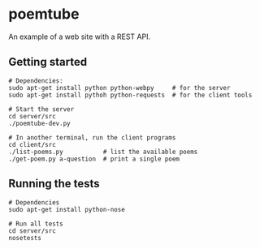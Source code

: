 poemtube
========

An example of a web site with a REST API.

Getting started
---------------

    # Dependencies:
    sudo apt-get install python python-webpy     # for the server
    sudo apt-get install pythoh python-requests  # for the client tools

    # Start the server
    cd server/src
    ./poemtube-dev.py

    # In another terminal, run the client programs
    cd client/src
    ./list-poems.py           # list the available poems
    ./get-poem.py a-question  # print a single poem

Running the tests
-----------------

    # Dependencies
    sudo apt-get install python-nose

    # Run all tests
    cd server/src
    nosetests


